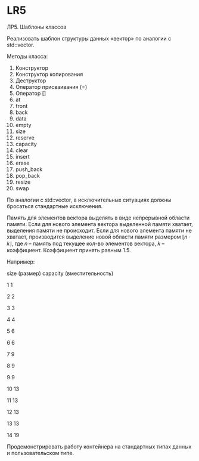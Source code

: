 # LR5
ЛР5. Шаблоны классов

Реализовать шаблон структуры данных «вектор» по аналогии с std::vector.

Методы класса:
1) Конструктор
2) Конструктор копирования
3) Деструктор
4) Оператор присваивания (=)
5) Оператор []
6) at
7) front
8) back
9) data
10) empty
11) size
12) reserve
13) capacity
14) clear
15) insert
16) erase
17) push_back
18) pop_back
19) resize
20) swap

По аналогии с std::vector, в исключительных ситуациях должны бросаться стандартные
исключения.

Память для элементов вектора выделять в виде непрерывной области памяти. Если для
нового элемента вектора выделенной памяти хватает, выделения памяти не происходит.
Если для нового элемента памяти не хватает, производится выделение новой области
памяти размером ⌊𝑛 ⋅ 𝑘⌋, где 𝑛 – память под текущее кол-во элементов вектора, 𝑘 –
коэффициент. Коэффициент принять равным 1.5.

Например:

size (размер) capacity (вместительность)

1             1

2             2

3             3

4             4

5             6

6             6

7             9

8             9

9             9

10            13

11            13

12            13

13            13

14            19

Продемонстрировать работу контейнера на стандартных типах данных и пользовательском
типе.

